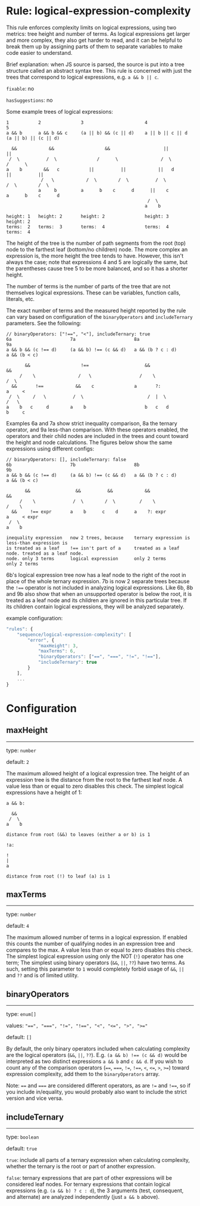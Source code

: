 # Rule: logical-expression-complexity

This rule enforces complexity limits on logical expressions, using two metrics: tree height and number of terms. As logical expressions get larger and more complex, they also get harder to read, and it can be helpful to break them up by assigning parts of them to separate variables to make code easier to understand.

Brief explanation: when JS source is parsed, the source is put into a tree structure called an abstract syntax tree. This rule is concerned with just the trees that correspond to logical expressions, e.g. `a && b || c`.

`fixable`: no

`hasSuggestions`: no

Some example trees of logical expressions:
```
1           2               3                       4                   5
a && b      a && b && c     (a || b) && (c || d)    a || b || c || d    (a || b) || (c || d)

  &&            &&                   &&                    ||                    ||
 /  \          /  \               /      \                /  \                /      \
a    b        &&   c           ||          ||            ||   d            ||          ||
             /   \            /  \        /  \          /  \              /  \        /  \
            a     b         a      b    c      d      ||    c           a      b    c      d
                                                     /  \
                                                    a    b

height: 1   height: 2       height: 2               height: 3           height: 2
terms:  2   terms:  3       terms:  4               terms:  4           terms:  4
```

The height of the tree is the number of path segments from the root (top) node to the farthest leaf (bottom/no children) node. The more complex an expression is, the more height the tree tends to have. However, this isn't always the case; note that expressions 4 and 5 are logically the same, but the parentheses cause tree 5 to be more balanced, and so it has a shorter height.

The number of terms is the number of parts of the tree that are not themselves logical expressions. These can be variables, function calls, literals, etc.

The exact number of terms and the measured height reported by the rule can vary based on configuration of the `binaryOperators` and `includeTernary` parameters. See the following:

```
// binaryOperators: ["!==", "<"], includeTernary: true
6a                      7a                      8a                      9a
a && b && (c !== d)     (a && b) !== (c && d)   a && (b ? c : d)        a && (b < c)

       &&                   !==                     &&                    &&
     /    \                /   \                  /    \                 /  \
  &&       !==            &&    c               a       ?:              a     <
 /  \     /   \          /  \                        /  |  \                /   \
a    b   c     d        a    b                      b   c   d              b     c
```

Examples 6a and 7a show strict inequality comparison, 8a the ternary operator, and 9a less-than comparison. With these operators enabled, the operators and their child nodes are included in the trees and count toward the height and node calculations. The figures below show the same expressions using different configs:

```
// binaryOperators: [], includeTernary: false
6b                      7b                      8b                      9b
a && b && (c !== d)     (a && b) !== (c && d)   a && (b ? c : d)        a && (b < c)

       &&                 &&          &&            &&                      &&
     /    \              /  \        /  \         /    \                  /    \
  &&     !== expr       a    b      c    d      a    ?: expr            a     < expr
 /  \
a    b

inequality expression   now 2 trees, because    ternary expression is   less-than expression is
is treated as a leaf    !== isn't part of a     treated as a leaf node. treated as a leaf node.
node. only 3 terms      logical expression      only 2 terms            only 2 terms
```

6b's logical expression tree now has a leaf node to the right of the root in place of the whole ternary expression. 7b is now 2 separate trees because the `!==` operator is not included in analyzing logical expressions. Like 6b, 8b and 9b also show that when an unsupported operator is below the root, it is treated as a leaf node and its children are ignored in this particular tree. If its children contain logical expressions, they will be analyzed separately.

example configuration:
```javascript
"rules": {
    "sequence/logical-expression-complexity": [
        "error", {
            "maxHeight": 3,
            "maxTerms": 6,
            "binaryOperators": ["==", "===", "!=", "!=="],
            "includeTernary": true
        }
    ],
    ...
}
```

# Configuration

## maxHeight
---

type: `number`

default: `2`

The maximum allowed height of a logical expression tree. The height of an expression tree is the distance from the root to the farthest leaf node. A value less than or equal to zero disables this check. The simplest logical expressions have a height of 1:
```
a && b:

  &&
 /  \
a    b

distance from root (&&) to leaves (either a or b) is 1

!a:

!
|
a

distance from root (!) to leaf (a) is 1
```

## maxTerms
---

type: `number`

default: `4`

The maximum allowed number of terms in a logical expression. If enabled this counts the number of qualifying nodes in an expression tree and compares to the max. A value less than or equal to zero disables this check. The simplest logical expression using only the NOT (`!`) operator has one term; The simplest using binary operators (`&&`, `||`, `??`) have two terms. As such, setting this parameter to `1` would completely forbid usage of `&&`, `||` and `??` and is of limited utility.

## binaryOperators
---

type: `enum[]`

values: `"==", "===", "!=", "!==", "<", "<=", ">", ">="`

default: `[]`

By default, the only binary operators included when calculating complexity are the logical operators (`&&`, `||`, `??`). E.g. `(a && b) !== (c && d)` would be interpreted as two distinct expressions `a && b` and  `c && d`. If you wish to count any of the comparison operators (`==`, `===`, `!=`, `!==`, `<`, `<=`, `>`, `>=`) toward expression complexity, add them to the `binaryOperators` array.

Note: `==` and `===` are considered different operators, as are `!=` and `!==`, so if you include in/equality, you would probably also want to include the strict version and vice versa.

## includeTernary
---

type: `boolean`

default: `true`

`true`: include all parts of a ternary expression when calculating complexity, whether the ternary is the root or part of another expression.

`false`: ternary expressions that are part of other expressions will be considered leaf nodes. For ternary expressions that contain logical expressions (e.g. `(a && b) ? c : d`), the 3 arguments (test, consequent, and alternate) are analyzed independently (just `a && b` above).
